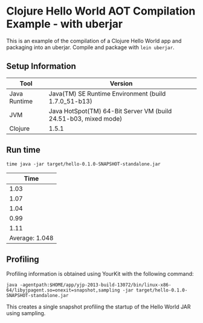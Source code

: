# Clojure Hello World AOT Compilation Example - with uberjar

This is an example of the compilation of a Clojure Hello World app and packaging into an uberjar. Compile and package with `lein uberjar`.

## Setup Information

| Tool | Version |
| --- | --- |
| Java Runtime | Java(TM) SE Runtime Environment (build 1.7.0_51-b13) |
| JVM | Java HotSpot(TM) 64-Bit Server VM (build 24.51-b03, mixed mode) |
| Clojure | 1.5.1 |

## Run time

```
time java -jar target/hello-0.1.0-SNAPSHOT-standalone.jar
```

| Time |
| ---- |
| 1.03 |
| 1.07 |
| 1.04 |
| 0.99 |
| 1.11 |
| Average: 1.048 |

## Profiling

Profiling information is obtained using YourKit with the following command:

```
java -agentpath:$HOME/app/yjp-2013-build-13072/bin/linux-x86-64/libyjpagent.so=onexit=snapshot,sampling -jar target/hello-0.1.0-SNAPSHOT-standalone.jar
```

This creates a single snapshot profiling the startup of the Hello World JAR using sampling.
